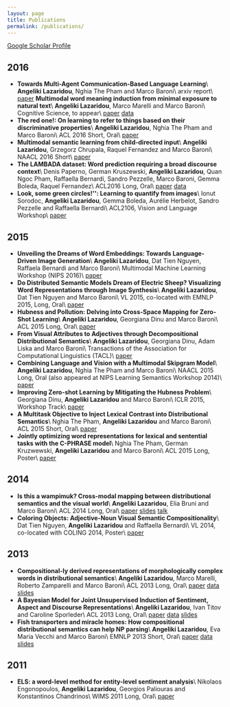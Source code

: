 ```yaml
---
layout: page
title: Publications
permalink: /publications/
---
```


[Google Scholar Profile](https://scholar.google.it/citations?user=BMgUIC0AAAAJ&hl=en)

2016
------------------
* **Towards Multi-Agent Communication-Based Language Learning**\\
**Angeliki Lazaridou**, Nghia The Pham and Marco Baroni\\
arxiv report\\
[paper](https://arxiv.org/abs/1605.07133)
**Multimodal word meaning induction from minimal exposure to natural text**\\
**Angeliki Lazaridou**, Marco Marelli and Marco Baroni\\ 
Cognitive Science, to appear\\
[paper](http://clic.cimec.unitn.it/marco/publications/lazaridou-et-al-chimeras-cogsci.pdf) [data](http://clic.cimec.unitn.it/Files/PublicData/chimeras.zip)
* **The red one!: On learning to refer to things based on their discriminative properties**\\
**Angeliki Lazaridou**, Nghia The Pham and Marco Baroni\\
ACL 2016 Short, Oral\\
[paper](http://arxiv.org/abs/1603.02618)
* **Multimodal semantic learning from child-directed input**\\
**Angeliki Lazaridou**, Grzegorz Chrupala, Raquel Fernandez and Marco Baroni\\
NAACL 2016 Short\\
[paper](http://clic.cimec.unitn.it/marco/publications/lazaridou-etal-multimodal-learning-from-cdi-naacl2016.pdf)
* **The LAMBADA dataset: Word prediction requiring a broad discourse context**\\
Denis Paperno, German Kruszewski, **Angeliki Lazaridou**, Quan Ngoc Pham, Raffaella Bernardi, Sandro Pezzelle, Marco Baroni, Gemma Boleda, Raquel Fernandez\\
ACL2016 Long, Oral\\
[paper](https://www.aclweb.org/anthology/P/P16/P16-1144.pdf) [data](http://clic.cimec.unitn.it/lambada/)
* **Look, some green circles!'': Learning to quantify from images**\\
Ionut Sorodoc, **Angeliki Lazaridou**, Gemma Boleda, Aurélie Herbelot, Sandro Pezzelle and Raffaella Bernardi\\
ACL2106, Vision and Language Workshop\\
[paper](http://aurelieherbelot.net/wp-content/uploads/2016/06/sorodoc_etal.pdf)



2015
------------------
* **Unveiling the Dreams of Word Embeddings: Towards Language-Driven Image Generation**\\
**Angeliki Lazaridou**, Dat Tien Nguyen, Raffaela Bernardi and Marco Baroni\\
Multimodal Machine Learning Workshop (NIPS 2016)\\
[paper](http://arxiv.org/abs/1506.03500)
* **Do Distributed Semantic Models Dream of Electric Sheep? Visualizing Word Representations through Image Synthesis**\\
**Angeliki Lazaridou**, Dat Tien Nguyen and Marco Baroni\\
VL 2015, co-located with EMNLP 2015, Long, Oral\\
[paper](http://www.emnlp2015.org/proceedings/VL/pdf/VL13.pdf)
* **Hubness and Pollution: Delving into Cross-Space Mapping for Zero-Shot Learning**\\
**Angeliki Lazaridou**, Georgiana Dinu and Marco Baroni\\
ACL 2015 Long, Oral\\
[paper](https://aclweb.org/anthology/P/P15/P15-1027.pdf)
* **From Visual Attributes to Adjectives through Decompositional Distributional Semantics**\\
**Angeliki Lazaridou**, Georgiana Dinu, Adam Liska and Marco Baroni\\
Transactions of the Association for Computational Linguistics (TACL)\\
[paper](http://arxiv.org/abs/1501.02714)
* **Combining Language and Vision with a Multimodal Skipgram Model**\\
**Angeliki Lazaridou**, Nghia The Pham and Marco Baroni\\
NAACL 2015 Long, Oral  (also appeared at NIPS Learning Semantics Workshop 2014)\\
[paper](http://arxiv.org/abs/1501.02598)
* **Improving Zero-shot Learning by Mitigating the Hubness Problem**\\
Georgiana Dinu, **Angeliki Lazaridou** and Marco Baroni\\
ICLR 2015, Workshop Track\\
[paper](http://arxiv.org/abs/1412.6568)
* **A Multitask Objective to Inject Lexical Contrast into Distributional Semantics**\\
Nghia The Pham, **Angeliki Lazaridou** and Marco Baroni\\
ACL 2015 Short, Oral\\
[paper](../resourses/PhamEtAl2015.pdf)
* **Jointly optimizing word representations for lexical and sentential tasks with the C-PHRASE model**\\
Nghia The Pham, German Kruzwewski, **Angeliki Lazaridou** and Marco Baroni\\
ACL 2015 Long, Poster\\
[paper](../resourses/PhamEtAl2015b.pdf)

2014
--------------------
* **Is this a wampimuk? Cross-modal mapping between distributional semantics and the visual world**\\
**Angeliki Lazaridou**, Elia Bruni and Marco Baroni\\
ACL 2014 Long, Oral\\
[paper](https://www.aclweb.org/anthology/P/P14/P14-1132.pdf) [slides](..//resourses/vision/wampimuk_slides.pdf) [talk](http://techtalks.tv/talks/is-this-a-wampimuk-cross-modal-mapping-between-distributional-semantics-and-the-visual/60484/)
* **Coloring Objects: Adjective-Noun Visual Semantic Compositionality**\\
Dat Tien Nguyen, **Angeliki Lazaridou** and Raffaella Bernardi\\
VL 2014, co-located with COLING 2014, Poster\\
[paper](http://www.aclweb.org/anthology/W14-5418)

2013
--------------------
* **Compositional-ly derived representations of morphologically complex words in distributional semantics**\\
**Angeliki Lazaridou**, Marco Marelli, Roberto Zamparelli and Marco Baroni\\
ACL 2013 Long, Oral\\
[paper](http://www.aclweb.org/anthology/P/P13/P13-1149.pdf) [data](../resourses/morphology/affix_complete_set.txt.gz) [slides](../resourses/morphology/morpho.pdf)
* **A Bayesian Model for Joint Unsupervised Induction of Sentiment, Aspect and Discourse Representations**\\
**Angeliki Lazaridou**, Ivan Titov and Caroline Sporleder\\
ACL 2013 Long, Oral\\
[paper](http://www.aclweb.org/anthology/P/P13/P13-1160.pdf) [data](../resourses/sentiment/ACL2013Sentiment.tar.gz) [slides](../resourses/sentiment/bayesianSentiment.pdf)
* **Fish transporters and miracle homes: How compositional distributional semantics can help NP parsing**\\
**Angeliki Lazaridou**, Eva Maria Vecchi and Marco Baroni\\
EMNLP 2013 Short, Oral\\
[paper](http://www.aclweb.org/anthology/D/D13/D13-1196.pdf) [data](../resourses/parsing/NP_dataset.tar.gz) [slides](../resourses/parsing/NP_Parsing.pdf) 

2011
---------------------
* **ELS: a word-level method for entity-level sentiment analysis**\\
Nikolaos Engonopoulos, **Angeliki Lazaridou**, Georgios Paliouras and Konstantinos Chandrinos\\
WIMS 2011 Long, Oral\\
[paper](../resourses/sentiment/WIMS2011.pdf) 
